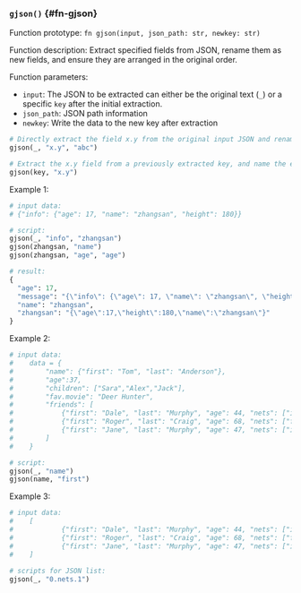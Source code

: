 ### `gjson()` {#fn-gjson}

Function prototype: `fn gjson(input, json_path: str, newkey: str)`

Function description: Extract specified fields from JSON, rename them as new fields, and ensure they are arranged in the original order.

Function parameters:

- `input`: The JSON to be extracted can either be the original text (`_`) or a specific `key` after the initial extraction.
- `json_path`: JSON path information
- `newkey`: Write the data to the new key after extraction

```python
# Directly extract the field x.y from the original input JSON and rename it as a new field abc.
gjson(_, "x.y", "abc")

# Extract the x.y field from a previously extracted key, and name the extracted field as x.y.
gjson(key, "x.y") 
```

Example 1:

```python
# input data:
# {"info": {"age": 17, "name": "zhangsan", "height": 180}}

# script:
gjson(_, "info", "zhangsan")
gjson(zhangsan, "name")
gjson(zhangsan, "age", "age")

# result:
{
  "age": 17,
  "message": "{\"info\": {\"age\": 17, \"name\": \"zhangsan\", \"height\": 180}}",
  "name": "zhangsan",
  "zhangsan": "{\"age\":17,\"height\":180,\"name\":\"zhangsan\"}"
}
```

Example 2:

```python
# input data:
#    data = {
#        "name": {"first": "Tom", "last": "Anderson"},
#        "age":37,
#        "children": ["Sara","Alex","Jack"],
#        "fav.movie": "Deer Hunter",
#        "friends": [
#            {"first": "Dale", "last": "Murphy", "age": 44, "nets": ["ig", "fb", "tw"]},
#            {"first": "Roger", "last": "Craig", "age": 68, "nets": ["fb", "tw"]},
#            {"first": "Jane", "last": "Murphy", "age": 47, "nets": ["ig", "tw"]}
#        ]
#    }

# script:
gjson(_, "name")
gjson(name, "first")
```

Example 3:

```python
# input data:
#    [
#            {"first": "Dale", "last": "Murphy", "age": 44, "nets": ["ig", "fb", "tw"]},
#            {"first": "Roger", "last": "Craig", "age": 68, "nets": ["fb", "tw"]},
#            {"first": "Jane", "last": "Murphy", "age": 47, "nets": ["ig", "tw"]}
#    ]
    
# scripts for JSON list:
gjson(_, "0.nets.1")
```